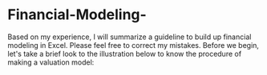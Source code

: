 # Financial-Modeling-
Based on my experience, I will summarize a guideline to build up financial modeling in Excel. Please feel free to correct my mistakes.
Before we begin, let's take a brief look to the illustration below to know the procedure of making a valuation model:
